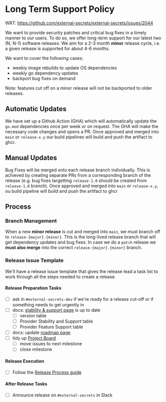 # Long Term Support Policy

WRT: https://github.com/external-secrets/external-secrets/issues/2044

We want to provide security patches and critical bug fixes in a timely manner to our users.
To do so, we offer long-term support for our latest two (N, N-1) software releases.
We aim for a 2-3 month **minor** release cycle, i.e. a given release is supported for about 4-6 months.

We want to cover the following cases:

- weekly image rebuilds to update OS dependencies
- weekly go dependency updates
- backport bug fixes on demand

Note: features cut off on a minor release will not be backported to older releases.

## Automatic Updates

We have set up a Github Action (GHA) which will automatically update the `go.mod` dependencies once per week or on request.
The GHA will make the necessary code changes and opens a PR. Once approved and merged into `main` or `release-x.y` our build pipelines
will build and push the artifact to ghcr.

## Manual Updates

Bug Fixes will be merged onto each release branch individually.
This is achieved by creating separate PRs from a corresponding branch of the release
(e.g. bug fixes targetting `release-1.0` should be created from `release-1.0` branch).
Once approved and merged into `main` or `release-x.y`, ou build pipeline will build and push the artifact to ghcr

## Process

### Branch Management

When a new **minor release** is cut and merged into `main`, we must branch off to `release-{major}.{minor}`.
This is the long-lived release branch that will get dependency updates and bug fixes.
In case we do a `patch` release we **must also merge** into the correct `release-{major}.{minor}` branch.

### Release Issue Template

We'll have a release issue template that gives the release lead a task list to work through all the steps needed to create a release.

#### Release Preparation Tasks

- [ ] ask in `#external-secrets-dev` if we're ready for a release cut-off or if something needs to get urgently in
- [ ] docs: [stability & support page](https://external-secrets.io/main/introduction/stability-support/) is up to date
  - [ ] version table
  - [ ] Provider Stability and Support table
  - [ ] Provider Feature Support table
- [ ] docs: update [roadmap page](https://external-secrets.io/main/contributing/roadmap/)
- [ ] tidy up [Project Board](https://github.com/orgs/external-secrets/projects/2)
  - [ ] move issues to next milestone
  - [ ] close milestone

#### Release Execution

- [ ] Follow the [Release Process guide](https://external-secrets.io/main/contributing/release/)

#### After Release Tasks

- [ ] Announce release on `#external-secrets` in Slack
